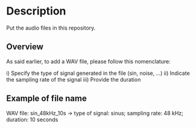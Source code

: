 # Description

Put the audio files in this repository.

## Overview

As said earlier, to add a WAV file, please follow this nomenclature:

i) Specify the type of signal generated in the file (sin, noise, ...)
ii) Indicate the sampling rate of the signal
iii) Provide the duration

## Example of file name

WAV file:
sin_48kHz_10s  -> type of signal: sinus; sampling rate: 48 kHz; duration: 10 seconds
